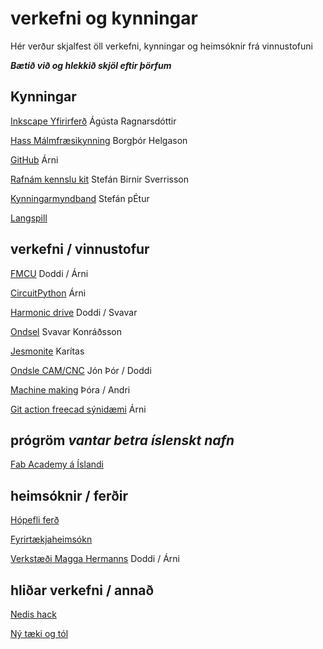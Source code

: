 # verkefni og kynningar

Hér verður skjalfest öll verkefni, kynningar og heimsóknir frá vinnustofuni

**_Bætið við og hlekkið skjöl eftir þörfum_**

## Kynningar

[Inkscape Yfirirferð](inscape_yfirferd.md) Ágústa Ragnarsdóttir

[Hass Málmfræsikynning](haas_malmfraes.md) Borgþór Helgason

[GitHub](gitaction.md) Árni

[Rafnám kennslu kit]() Stefán Birnir Sverrisson

[Kynningarmyndband]() Stefán pÉtur

[Langspill]()

## verkefni / vinnustofur

[FMCU](fmcu.md) Doddi / Árni

[CircuitPython](circuitpython.md) Árni

[Harmonic drive](HarmonicDrive.md) Doddi / Svavar

[Ondsel](ondsel.md) Svavar Konráðsson

[Jesmonite](jesmonite.md) Karítas

[Ondsle CAM/CNC]() Jón Þór / Doddi

[Machine making](machinemaking.md) Þóra / Andri

[Git action freecad sýnidæmi]() Árni

## prógröm *vantar betra íslenskt nafn*

[Fab Academy á Íslandi](fabacademy.md)


## heimsóknir / ferðir

[Hópefli ferð]()

[Fyrirtækjaheimsókn]()

[Verkstæði Magga Hermanns](https://www.tubes.is/category/frettir/a-verkstaedisbordinu/) Doddi / Árni

## hliðar verkefni / annað

[Nedis hack]()

[Ný tæki og  tól]()
